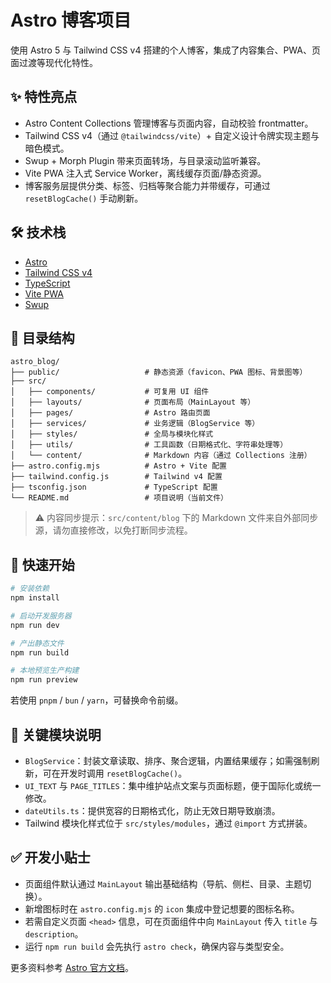 # Astro 博客项目

使用 Astro 5 与 Tailwind CSS v4 搭建的个人博客，集成了内容集合、PWA、页面过渡等现代化特性。

## ✨ 特性亮点
- Astro Content Collections 管理博客与页面内容，自动校验 frontmatter。
- Tailwind CSS v4（通过 `@tailwindcss/vite`）+ 自定义设计令牌实现主题与暗色模式。
- Swup + Morph Plugin 带来页面转场，与目录滚动监听兼容。
- Vite PWA 注入式 Service Worker，离线缓存页面/静态资源。
- 博客服务层提供分类、标签、归档等聚合能力并带缓存，可通过 `resetBlogCache()` 手动刷新。

## 🛠 技术栈
- [Astro](https://astro.build)
- [Tailwind CSS v4](https://tailwindcss.com/)
- [TypeScript](https://www.typescriptlang.org/)
- [Vite PWA](https://vite-pwa-org.netlify.app/)
- [Swup](https://swup.js.org/)

## 📁 目录结构
```text
astro_blog/
├── public/                   # 静态资源（favicon、PWA 图标、背景图等）
├── src/
│   ├── components/           # 可复用 UI 组件
│   ├── layouts/              # 页面布局（MainLayout 等）
│   ├── pages/                # Astro 路由页面
│   ├── services/             # 业务逻辑（BlogService 等）
│   ├── styles/               # 全局与模块化样式
│   ├── utils/                # 工具函数（日期格式化、字符串处理等）
│   └── content/              # Markdown 内容（通过 Collections 注册）
├── astro.config.mjs          # Astro + Vite 配置
├── tailwind.config.js        # Tailwind v4 配置
├── tsconfig.json             # TypeScript 配置
└── README.md                 # 项目说明（当前文件）
```

> ⚠️ 内容同步提示：`src/content/blog` 下的 Markdown 文件来自外部同步源，请勿直接修改，以免打断同步流程。

## 🚀 快速开始
```bash
# 安装依赖
npm install

# 启动开发服务器
npm run dev

# 产出静态文件
npm run build

# 本地预览生产构建
npm run preview
```

若使用 `pnpm` / `bun` / `yarn`，可替换命令前缀。

## 🧱 关键模块说明
- `BlogService`：封装文章读取、排序、聚合逻辑，内置结果缓存；如需强制刷新，可在开发时调用 `resetBlogCache()`。
- `UI_TEXT` 与 `PAGE_TITLES`：集中维护站点文案与页面标题，便于国际化或统一修改。
- `dateUtils.ts`：提供宽容的日期格式化，防止无效日期导致崩溃。
- Tailwind 模块化样式位于 `src/styles/modules`，通过 `@import` 方式拼装。

## ✅ 开发小贴士
- 页面组件默认通过 `MainLayout` 输出基础结构（导航、侧栏、目录、主题切换）。
- 新增图标时在 `astro.config.mjs` 的 `icon` 集成中登记想要的图标名称。
- 若需自定义页面 `<head>` 信息，可在页面组件中向 `MainLayout` 传入 `title` 与 `description`。
- 运行 `npm run build` 会先执行 `astro check`，确保内容与类型安全。

更多资料参考 [Astro 官方文档](https://docs.astro.build)。
